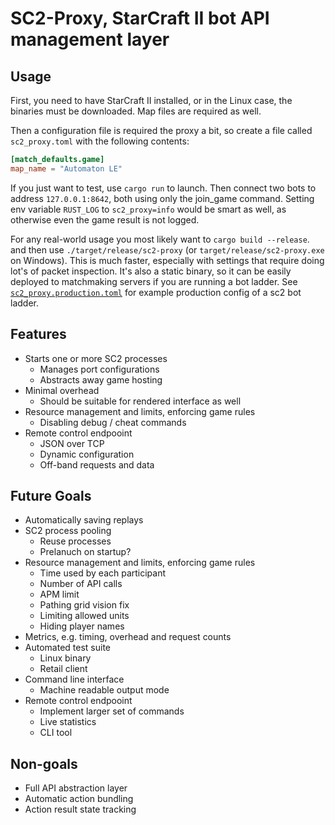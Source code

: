 # SC2-Proxy, StarCraft II bot API management layer

## Usage

First, you need to have StarCraft II installed, or in the Linux case, the binaries must be downloaded. Map files are required as well.

Then a configuration file is required the proxy a bit, so create a file called `sc2_proxy.toml` with the following contents:

```toml
[match_defaults.game]
map_name = "Automaton LE"
```

If you just want to test, use `cargo run` to launch. Then connect two bots to address `127.0.0.1:8642`, both using only the join_game command. Setting env variable `RUST_LOG` to `sc2_proxy=info` would be smart as well, as otherwise even the game result is not logged.

For any real-world usage you most likely want to `cargo build --release`. and then use `./target/release/sc2-proxy` (or `target/release/sc2-proxy.exe` on Windows). This is much faster, especially with settings that require doing lot's of packet inspection. It's also a static binary, so it can be easily deployed to matchmaking servers if you are running a bot ladder. See [`sc2_proxy.production.toml`](sc2_proxy.production.toml) for example production config of a sc2 bot ladder.


## Features
* Starts one or more SC2 processes
    * Manages port configurations
    * Abstracts away game hosting
* Minimal overhead
    * Should be suitable for rendered interface as well
* Resource management and limits, enforcing game rules
    * Disabling debug / cheat commands
* Remote control endpooint
    * JSON over TCP
    * Dynamic configuration
    * Off-band requests and data

## Future Goals
* Automatically saving replays
* SC2 process pooling
    * Reuse processes
    * Prelanuch on startup?
* Resource management and limits, enforcing game rules
    * Time used by each participant
    * Number of API calls
    * APM limit
    * Pathing grid vision fix
    * Limiting allowed units
    * Hiding player names
* Metrics, e.g. timing, overhead and request counts
* Automated test suite
    * Linux binary
    * Retail client
* Command line interface
    * Machine readable output mode
* Remote control endpooint
    * Implement larger set of commands
    * Live statistics
    * CLI tool

## Non-goals
* Full API abstraction layer
* Automatic action bundling
* Action result state tracking
